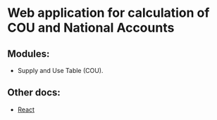 # Web application for calculation of COU and National Accounts

## Modules:
- Supply and Use Table (COU).

## Other docs:
- [React](docs/react.md)